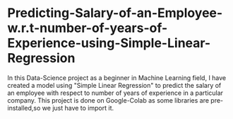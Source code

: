 # Predicting-Salary-of-an-Employee-w.r.t-number-of-years-of-Experience-using-Simple-Linear-Regression
In this Data-Science project as a beginner in Machine Learning field, I have created a model using "Simple Linear Regression" to predict the salary of an employee with respect to number of years of experience in a particular company.         This project is done on Google-Colab as some libraries are pre-installed,so we just have to import it. 
